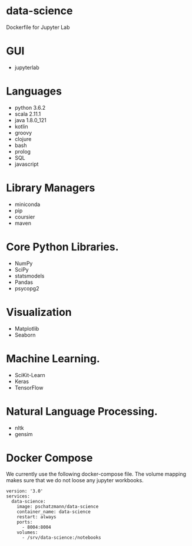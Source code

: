 # data-science
Dockerfile for Jupyter Lab

#  GUI
- jupyterlab

#  Languages
- python 3.6.2
- scala 2.11.1
- java 1.8.0_121
- kotlin
- groovy
- clojure
- bash
- prolog
- SQL
- javascript

# Library Managers
- miniconda
- pip
- coursier
- maven

# Core Python Libraries.
- NumPy
- SciPy
- statsmodels
- Pandas
- psycopg2

# Visualization
- Matplotlib
- Seaborn

# Machine Learning.
- SciKit-Learn
- Keras
- TensorFlow

# Natural Language Processing.
- nltk
- gensim


# Docker Compose
We currently use the following docker-compose file.
The volume mapping makes sure that we do not loose any jupyter workbooks.

	version: '3.0'
	services:
	  data-science:
		image: pschatzmann/data-science
		container_name: data-science
		restart: always
		ports:
		  - 8004:8004
		volumes:
		  - /srv/data-science:/notebooks
